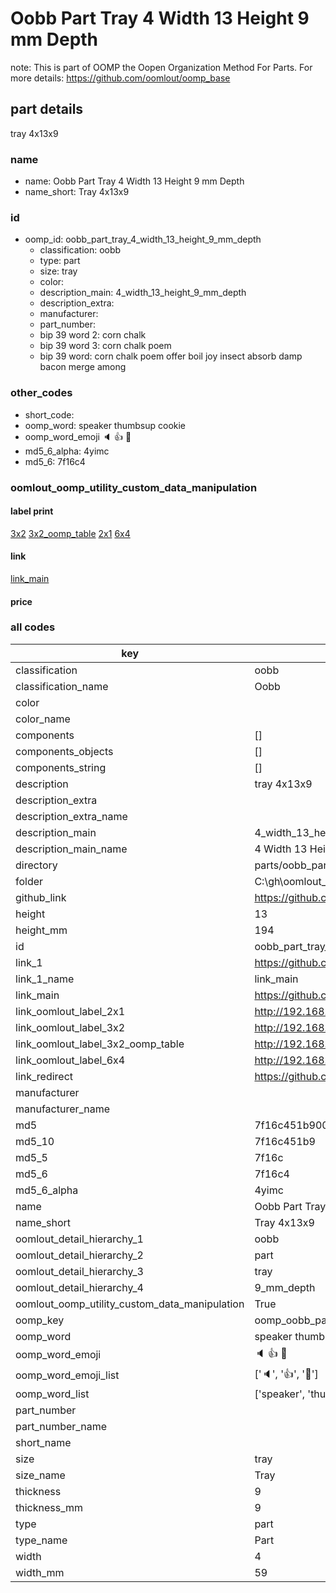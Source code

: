 # Oobb Part Tray 4 Width 13 Height 9 mm Depth  

note: This is part of OOMP the Oopen Organization Method For Parts. For more details: https://github.com/oomlout/oomp_base

##  part details
  



tray 4x13x9



### name
* name: Oobb Part Tray 4 Width 13 Height 9 mm Depth
* name_short: Tray 4x13x9 
### id
* oomp_id: oobb_part_tray_4_width_13_height_9_mm_depth
  * classification: oobb
  * type: part
  * size: tray
  * color: 
  * description_main: 4_width_13_height_9_mm_depth
  * description_extra: 
  * manufacturer: 
  * part_number: 
  * bip 39 word 2: corn chalk
  * bip 39 word 3: corn chalk poem
  * bip 39 word: corn chalk poem offer boil joy insect absorb damp bacon merge among

### other_codes
* short_code: 
* oomp_word: speaker thumbsup cookie
* oomp_word_emoji :speaker: :thumbsup: :cookie:
* md5_6_alpha: 4yimc
* md5_6: 7f16c4






### oomlout_oomp_utility_custom_data_manipulation
#### label print
[3x2](http://192.168.1.245:1112/?label=oomp%204yimc)
[3x2_oomp_table](http://192.168.1.108:1112/?label=oomp%204yimc)
[2x1](http://192.168.1.242:1112/?label=oomp%204yimc)
[6x4](http://192.168.1.55:1112/?label=oomp%204yimc)    

#### link

[link_main](https://github.com/oomlout/oomlout_oobb_version_4_generated_parts/tree/main/navigation_oomp/oobb/part/tray/4_width_13_height_9_mm_depth/part)                              

#### price







### all codes 
| key | value |  
| --- | --- |  
| classification | oobb |  
| classification_name | Oobb |  
| color |  |  
| color_name |  |  
| components | [] |  
| components_objects | [] |  
| components_string | [] |  
| description | tray 4x13x9 |  
| description_extra |  |  
| description_extra_name |  |  
| description_main | 4_width_13_height_9_mm_depth |  
| description_main_name | 4 Width 13 Height 9 mm Depth |  
| directory | parts/oobb_part_tray_4_width_13_height_9_mm_depth |  
| folder | C:\gh\oomlout_oobb_version_4_generated_parts\parts\oobb_part_tray_4_width_13_height_9_mm_depth |  
| github_link | https://github.com/oomlout/oomlout_oomp_part_src/tree/main/parts/oobb_part_tray_4_width_13_height_9_mm_depth |  
| height | 13 |  
| height_mm | 194 |  
| id | oobb_part_tray_4_width_13_height_9_mm_depth |  
| link_1 | https://github.com/oomlout/oomlout_oobb_version_4_generated_parts/tree/main/navigation_oomp/oobb/part/tray/4_width_13_height_9_mm_depth/part |  
| link_1_name | link_main |  
| link_main | https://github.com/oomlout/oomlout_oobb_version_4_generated_parts/tree/main/navigation_oomp/oobb/part/tray/4_width_13_height_9_mm_depth/part |  
| link_oomlout_label_2x1 | http://192.168.1.242:1112/?label=oomp%204yimc |  
| link_oomlout_label_3x2 | http://192.168.1.245:1112/?label=oomp%204yimc |  
| link_oomlout_label_3x2_oomp_table | http://192.168.1.108:1112/?label=oomp%204yimc |  
| link_oomlout_label_6x4 | http://192.168.1.55:1112/?label=oomp%204yimc |  
| link_redirect | https://github.com/oomlout/oomlout_oobb_version_4_generated_parts/tree/main/parts/oobb_tray_04_13_09 |  
| manufacturer |  |  
| manufacturer_name |  |  
| md5 | 7f16c451b900cea1e20c89974e097983 |  
| md5_10 | 7f16c451b9 |  
| md5_5 | 7f16c |  
| md5_6 | 7f16c4 |  
| md5_6_alpha | 4yimc |  
| name | Oobb Part Tray 4 Width 13 Height 9 mm Depth |  
| name_short | Tray 4x13x9  |  
| oomlout_detail_hierarchy_1 | oobb |  
| oomlout_detail_hierarchy_2 | part |  
| oomlout_detail_hierarchy_3 | tray |  
| oomlout_detail_hierarchy_4 | 9_mm_depth |  
| oomlout_oomp_utility_custom_data_manipulation | True |  
| oomp_key | oomp_oobb_part_tray_4_width_13_height_9_mm_depth |  
| oomp_word | speaker thumbsup cookie |  
| oomp_word_emoji | :speaker: :thumbsup: :cookie: |  
| oomp_word_emoji_list | [':speaker:', ':thumbsup:', ':cookie:'] |  
| oomp_word_list | ['speaker', 'thumbsup', 'cookie'] |  
| part_number |  |  
| part_number_name |  |  
| short_name |  |  
| size | tray |  
| size_name | Tray |  
| thickness | 9 |  
| thickness_mm | 9 |  
| type | part |  
| type_name | Part |  
| width | 4 |  
| width_mm | 59 |  
